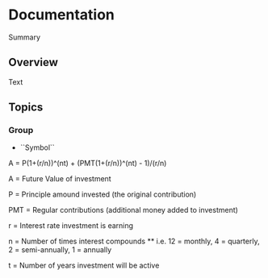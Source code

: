 # Documentation

<!--@START_MENU_TOKEN@-->Summary<!--@END_MENU_TOKEN@-->

## Overview

<!--@START_MENU_TOKEN@-->Text<!--@END_MENU_TOKEN@-->

## Topics

### <!--@START_MENU_TOKEN@-->Group<!--@END_MENU_TOKEN@-->

- <!--@START_MENU_TOKEN@-->``Symbol``<!--@END_MENU_TOKEN@-->

A = P(1+(r/n))^(nt) + (PMT(1+(r/n))^(nt) - 1)/(r/n)

A = Future Value of investment

P = Principle amound invested (the original contribution)

PMT = Regular contributions (additional money added to investment)

r = Interest rate investment is earning

n = Number of times interest compounds
** i.e. 12 = monthly, 4 = quarterly, 2 = semi-annually, 1 = annually

t = Number of years investment will be active
